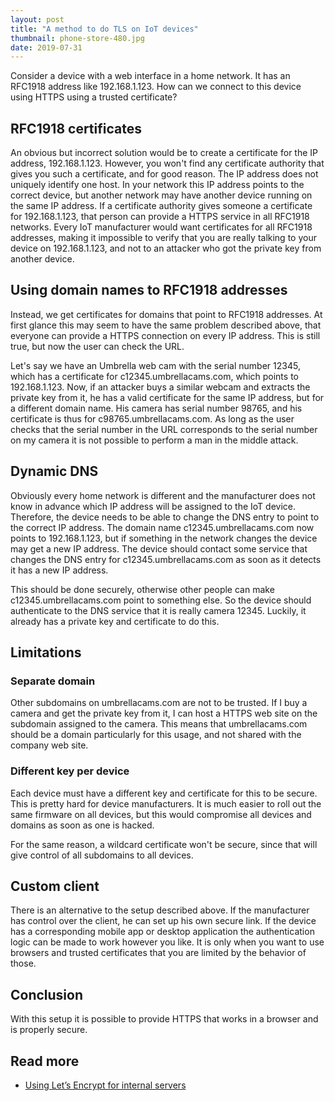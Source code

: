 ```yaml
---
layout: post
title: "A method to do TLS on IoT devices"
thumbnail: phone-store-480.jpg
date: 2019-07-31
---
```


Consider a device with a web interface in a home network. It has an RFC1918 address like 192.168.1.123. How can we connect to this device using HTTPS using a trusted certificate?

<!-- photo source: https://www.flickr.com/photos/usdagov/36372930581/ -->

## RFC1918 certificates

An obvious but incorrect solution would be to create a certificate for the IP address, 192.168.1.123. However, you won't find any certificate authority that gives you such a certificate, and for good reason. The IP address does not uniquely identify one host. In your network this IP address points to the correct device, but another network may have another device running on the same IP address. If a certificate authority gives someone a certificate for 192.168.1.123, that person can provide a HTTPS service in all RFC1918 networks. Every IoT manufacturer would want certificates for all RFC1918 addresses, making it impossible to verify that you are really talking to your device on 192.168.1.123, and not to an attacker who got the private key from another device.

## Using domain names to RFC1918 addresses

Instead, we get certificates for domains that point to RFC1918 addresses. At first glance this may seem to have the same problem described above, that everyone can provide a HTTPS connection on every IP address. This is still true, but now the user can check the URL.

Let's say we have an Umbrella web cam with the serial number 12345, which has a certificate for c12345.umbrellacams.com, which points to 192.168.1.123. Now, if an attacker buys a similar webcam and extracts the private key from it, he has a valid certificate for the same IP address, but for a different domain name. His camera has serial number 98765, and his certificate is thus for c98765.umbrellacams.com. As long as the user checks that the serial number in the URL corresponds to the serial number on my camera it is not possible to perform a man in the middle attack.

## Dynamic DNS

Obviously every home network is different and the manufacturer does not know in advance which IP address will be assigned to the IoT device. Therefore, the device needs to be able to change the DNS entry to point to the correct IP address. The domain name c12345.umbrellacams.com now points to 192.168.1.123, but if something in the network changes the device may get a new IP address. The device should contact some service that changes the DNS entry for c12345.umbrellacams.com as soon as it detects it has a new IP address.

This should be done securely, otherwise other people can make c12345.umbrellacams.com point to something else. So the device should authenticate to the DNS service that it is really camera 12345. Luckily, it already has a private key and certificate to do this.

## Limitations

### Separate domain

Other subdomains on umbrellacams.com are not to be trusted. If I buy a camera and get the private key from it, I can host a HTTPS web site on the subdomain assigned to the camera. This means that umbrellacams.com should be a domain particularly for this usage, and not shared with the company web site.

### Different key per device

Each device must have a different key and certificate for this to be secure. This is pretty hard for device manufacturers. It is much easier to roll out the same firmware on all devices, but this would compromise all devices and domains as soon as one is hacked.

For the same reason, a wildcard certificate won't be secure, since that will give control of all subdomains to all devices.

## Custom client

There is an alternative to the setup described above. If the manufacturer has control over the client, he can set up his own secure link. If the device has a corresponding mobile app or desktop application the authentication logic can be made to work however you like. It is only when you want to use browsers and trusted certificates that you are limited by the behavior of those.

## Conclusion

With this setup it is possible to provide HTTPS that works in a browser and is properly secure. 

## Read more

* [Using Let’s Encrypt for internal servers](https://blog.heckel.xyz/2018/08/05/issuing-lets-encrypt-certificates-for-65000-internal-servers/)
